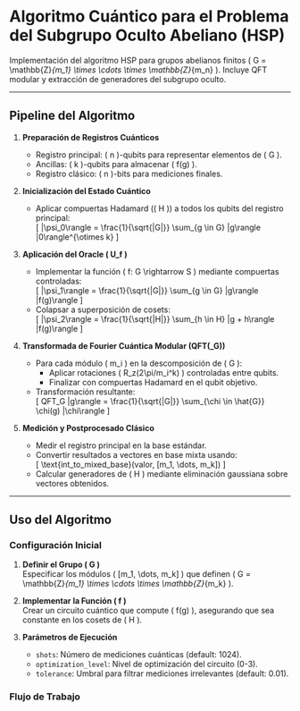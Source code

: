 # Algoritmo Cuántico para el Problema del Subgrupo Oculto Abeliano (HSP)

Implementación del algoritmo HSP para grupos abelianos finitos \( G = \mathbb{Z}_{m_1} \times \cdots \times \mathbb{Z}_{m_n} \). Incluye QFT modular y extracción de generadores del subgrupo oculto.

---

## Pipeline del Algoritmo

1. **Preparación de Registros Cuánticos**  
   - Registro principal: \( n \)-qubits para representar elementos de \( G \).  
   - Ancillas: \( k \)-qubits para almacenar \( f(g) \).  
   - Registro clásico: \( n \)-bits para mediciones finales.

2. **Inicialización del Estado Cuántico**  
   - Aplicar compuertas Hadamard (\( H \)) a todos los qubits del registro principal:  
     \[
     |\psi_0\rangle = \frac{1}{\sqrt{|G|}} \sum_{g \in G} |g\rangle |0\rangle^{\otimes k}
     \]

3. **Aplicación del Oracle \( U_f \)**  
   - Implementar la función \( f: G \rightarrow S \) mediante compuertas controladas:  
     \[
     |\psi_1\rangle = \frac{1}{\sqrt{|G|}} \sum_{g \in G} |g\rangle |f(g)\rangle
     \]
   - Colapsar a superposición de cosets:  
     \[
     |\psi_2\rangle = \frac{1}{\sqrt{|H|}} \sum_{h \in H} |g + h\rangle |f(g)\rangle
     \]

4. **Transformada de Fourier Cuántica Modular (QFT\(_G\))**  
   - Para cada módulo \( m_i \) en la descomposición de \( G \):  
     - Aplicar rotaciones \( R_z(2\pi/m_i^k) \) controladas entre qubits.  
     - Finalizar con compuertas Hadamard en el qubit objetivo.  
   - Transformación resultante:  
     \[
     QFT_G |g\rangle = \frac{1}{\sqrt{|G|}} \sum_{\chi \in \hat{G}} \chi(g) |\chi\rangle
     \]

5. **Medición y Postprocesado Clásico**  
   - Medir el registro principal en la base estándar.  
   - Convertir resultados a vectores en base mixta usando:  
     \[
     \text{int\_to\_mixed\_base}(valor, [m_1, \dots, m_k])
     \]
   - Calcular generadores de \( H \) mediante eliminación gaussiana sobre vectores obtenidos.

---

## Uso del Algoritmo

### Configuración Inicial
1. **Definir el Grupo \( G \)**  
   Especificar los módulos \( [m_1, \dots, m_k] \) que definen \( G = \mathbb{Z}_{m_1} \times \cdots \times \mathbb{Z}_{m_k} \).

2. **Implementar la Función \( f \)**  
   Crear un circuito cuántico que compute \( f(g) \), asegurando que sea constante en los cosets de \( H \).

3. **Parámetros de Ejecución**  
   - `shots`: Número de mediciones cuánticas (default: 1024).  
   - `optimization_level`: Nivel de optimización del circuito (0-3).  
   - `tolerance`: Umbral para filtrar mediciones irrelevantes (default: 0.01).

### Flujo de Trabajo
